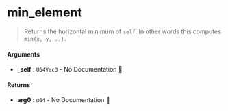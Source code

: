 # min\_element

>  Returns the horizontal minimum of `self`.
>  In other words this computes `min(x, y, ..)`.

#### Arguments

- **\_self** : `U64Vec3` \- No Documentation 🚧

#### Returns

- **arg0** : `u64` \- No Documentation 🚧